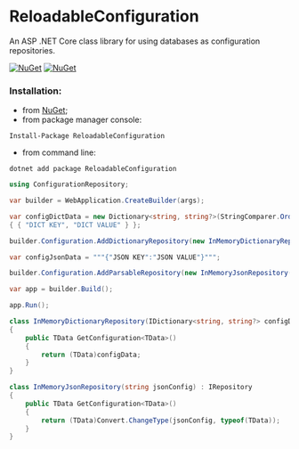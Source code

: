 # ReloadableConfiguration
An ASP .NET Core class library for using databases as configuration repositories.

[![NuGet](https://img.shields.io/nuget/dt/ReloadableConfiguration.svg)](https://www.nuget.org/packages/ReloadableConfiguration)
[![NuGet](https://img.shields.io/nuget/vpre/ReloadableConfiguration.svg)](https://www.nuget.org/packages/ReloadableConfiguration)

### Installation:

+ from [NuGet](https://www.nuget.org/packages/ReloadableConfiguration);
+ from package manager console:
```
Install-Package ReloadableConfiguration
```    
+ from command line:
```
dotnet add package ReloadableConfiguration
```
```csharp
using ConfigurationRepository;

var builder = WebApplication.CreateBuilder(args);

var configDictData = new Dictionary<string, string?>(StringComparer.OrdinalIgnoreCase)
{ { "DICT KEY", "DICT VALUE" } };

builder.Configuration.AddDictionaryRepository(new InMemoryDictionaryRepository(configDictData));

var configJsonData = """{"JSON KEY":"JSON VALUE"}""";

builder.Configuration.AddParsableRepository(new InMemoryJsonRepository(configJsonData));

var app = builder.Build();

app.Run();

class InMemoryDictionaryRepository(IDictionary<string, string?> configData) : IRepository
{
    public TData GetConfiguration<TData>()
    {
        return (TData)configData;
    }
}

class InMemoryJsonRepository(string jsonConfig) : IRepository
{
    public TData GetConfiguration<TData>()
    {
        return (TData)Convert.ChangeType(jsonConfig, typeof(TData));
    }
}
```
